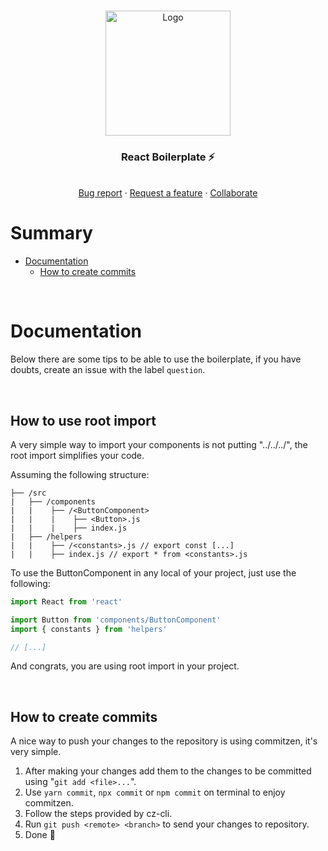 <!-- PROJECT LOGO -->
<br />
<p align="center">
  <a href="https://github.com/CaaioSB/PIM2S">
    <img src="https://user-images.githubusercontent.com/34246280/175796578-96089ca0-2ecb-496b-a24c-767e7dca996e.png" alt="Logo" width="200">
  </a>
  
  <h3 align="center">React Boilerplate ⚡</h3>

  <p align="center">
    <br />
    <a href="https://github.com/CaaioSB/react-boilerplate/issues/new">Bug report</a>
    ·
    <a href="https://github.com/CaaioSB/react-boilerplate/issues/new">Request a feature</a>
    ·
    <a href="https://github.com/CaaioSB/react-boilerplate/compare">Collaborate</a>
  </p>
</p>

# Summary

- [Documentation](#documentation)
  - [How to create commits](#how-to-create-commits)

<br />

# Documentation

Below there are some tips to be able to use the boilerplate, if you have doubts, create an issue with the label `question`.

<br />

## How to use root import

A very simple way to import your components is not putting "../../../", the root import simplifies your code.

Assuming the following structure:

```
├── /src
|   ├── /components
|   |    ├── /<ButtonComponent>
|   |    |    ├── <Button>.js
|   |    |    ├── index.js
|   ├── /helpers
|   |    ├── /<constants>.js // export const [...]
|   |    ├── index.js // export * from <constants>.js

```

To use the ButtonComponent in any local of your project, just use the following:

```javascript
import React from 'react'

import Button from 'components/ButtonComponent'
import { constants } from 'helpers'

// [...]
```

And congrats, you are using root import in your project.

<br />

## How to create commits

A nice way to push your changes to the repository is using commitzen, it's very simple.

1. After making your changes add them to the changes to be committed using "`git add <file>...`".
2. Use `yarn commit`, `npx commit` or `npm commit` on terminal to enjoy commitzen.
3. Follow the steps provided by cz-cli.
4. Run `git push <remote> <branch>` to send your changes to repository.
5. Done 🎉
